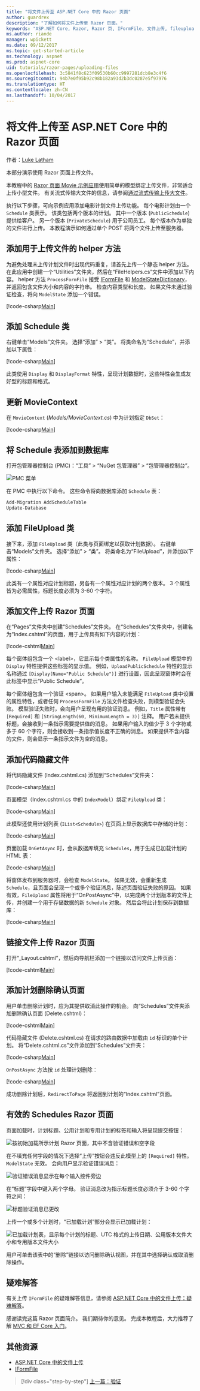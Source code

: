 ```yaml
---
title: "将文件上传至 ASP.NET Core 中的 Razor 页面"
author: guardrex
description: "了解如何将文件上传至 Razor 页面。"
keywords: "ASP.NET Core, Razor, Razor 页, IFormFile, 文件上传, fileupload"
ms.author: riande
manager: wpickett
ms.date: 09/12/2017
ms.topic: get-started-article
ms.technology: aspnet
ms.prod: aspnet-core
uid: tutorials/razor-pages/uploading-files
ms.openlocfilehash: 3c5841f8c623f09530b60cc9997281dcb8e3c4f6
ms.sourcegitcommit: 94b7e0f95b92c98b182a93d2b3dc0287e5f97976
ms.translationtype: HT
ms.contentlocale: zh-CN
ms.lasthandoff: 10/04/2017
---
```

# <a name="uploading-files-to-a-razor-page-in-aspnet-core"></a>将文件上传至 ASP.NET Core 中的 Razor 页面

作者：[Luke Latham](https://github.com/guardrex)

本部分演示使用 Razor 页面上传文件。

本教程中的 [Razor 页面 Movie 示例应用](https://github.com/aspnet/Docs/tree/master/aspnetcore/tutorials/razor-pages/razor-pages-start/sample/RazorPagesMovie)使用简单的模型绑定上传文件，非常适合上传小型文件。 有关流式传输大文件的信息，请参阅[通过流式传输上传大文件](xref:mvc/models/file-uploads#uploading-large-files-with-streaming)。

执行以下步骤，可向示例应用添加电影计划文件上传功能。 每个电影计划由一个 `Schedule` 类表示。 该类包括两个版本的计划。 其中一个版本 (`PublicSchedule`) 提供给客户。 另一个版本 (`PrivateSchedule`) 用于公司员工。 每个版本作为单独的文件进行上传。 本教程演示如何通过单个 POST 将两个文件上传至服务器。

## <a name="add-a-helper-method-to-upload-files"></a>添加用于上传文件的 helper 方法

为避免处理未上传计划文件时出现代码重复，请首先上传一个静态 helper 方法。 在此应用中创建一个“Utilities”文件夹，然后在“FileHelpers.cs”文件中添加以下内容。 helper 方法 `ProcessFormFile` 接受 [IFormFile](/dotnet/api/microsoft.aspnetcore.http.iformfile) 和 [ModelStateDictionary](/api/microsoft.aspnetcore.mvc.modelbinding.modelstatedictionary)，并返回包含文件大小和内容的字符串。 检查内容类型和长度。 如果文件未通过验证检查，将向 `ModelState` 添加一个错误。

[!code-csharp[Main](razor-pages-start/sample/RazorPagesMovie/Utilities/FileHelpers.cs)]

## <a name="add-the-schedule-class"></a>添加 Schedule 类

右键单击“Models”文件夹。 选择“添加” > “类”。 将类命名为“Schedule”，并添加以下属性：

[!code-csharp[Main](razor-pages-start/sample/RazorPagesMovie/Models/Schedule.cs)]

此类使用 `Display` 和 `DisplayFormat` 特性，呈现计划数据时，这些特性会生成友好型的标题和格式。

## <a name="update-the-moviecontext"></a>更新 MovieContext

在 `MovieContext` (*Models/MovieContext.cs*) 中为计划指定 `DbSet`：

[!code-csharp[Main](razor-pages-start/sample/RazorPagesMovie/Models/MovieContext.cs?highlight=13)]

## <a name="add-the-schedule-table-to-the-database"></a>将 Schedule 表添加到数据库

打开包管理器控制台 (PMC)：“工具” > “NuGet 包管理器” > “包管理器控制台”。

![PMC 菜单](../first-mvc-app/adding-model/_static/pmc.png)

在 PMC 中执行以下命令。 这些命令将向数据库添加 `Schedule` 表：

```powershell
Add-Migration AddScheduleTable
Update-Database
```

## <a name="add-a-fileupload-class"></a>添加 FileUpload 类

接下来，添加 `FileUpload` 类（此类与页面绑定以获取计划数据）。 右键单击“Models”文件夹。 选择“添加” > “类”。 将类命名为“FileUpload”，并添加以下属性：

[!code-csharp[Main](razor-pages-start/sample/RazorPagesMovie/Models/FileUpload.cs)]

此类有一个属性对应计划标题，另各有一个属性对应计划的两个版本。 3 个属性皆为必需属性，标题长度必须为 3-60 个字符。

## <a name="add-a-file-upload-razor-page"></a>添加文件上传 Razor 页面

在“Pages”文件夹中创建“Schedules”文件夹。 在“Schedules”文件夹中，创建名为“Index.cshtml”的页面，用于上传具有如下内容的计划：

[!code-cshtml[Main](razor-pages-start/sample/RazorPagesMovie/Pages/Schedules/Index.cshtml)]

每个窗体组包含一个 \<label>，它显示每个类属性的名称。 `FileUpload` 模型中的 `Display` 特性提供这些标签的显示值。 例如，`UploadPublicSchedule` 特性的显示名称通过 `[Display(Name="Public Schedule")]` 进行设置，因此呈现窗体时会在此标签中显示“Public Schedule”。

每个窗体组包含一个验证 \<span>。 如果用户输入未能满足 `FileUpload` 类中设置的属性特性，或者任何 `ProcessFormFile` 方法文件检查失败，则模型验证会失败。 模型验证失败时，会向用户呈现有用的验证消息。 例如，`Title` 属性带有 `[Required]` 和 `[StringLength(60, MinimumLength = 3)]` 注释。 用户若未提供标题，会接收到一条指示需要提供值的消息。 如果用户输入的值少于 3 个字符或多于 60 个字符，则会接收到一条指示值长度不正确的消息。 如果提供不含内容的文件，则会显示一条指示文件为空的消息。

## <a name="add-the-code-behind-file"></a>添加代码隐藏文件

将代码隐藏文件 (Index.cshtml.cs) 添加到“Schedules”文件夹：

[!code-csharp[Main](razor-pages-start/sample/RazorPagesMovie/Pages/Schedules/Index.cshtml.cs)]

页面模型（Index.cshtml.cs 中的 `IndexModel`）绑定 `FileUpload` 类：

[!code-csharp[Main](razor-pages-start/snapshot_sample/RazorPagesMovie/Pages/Schedules/Index.cshtml.cs?name=snippet1)]

此模型还使用计划列表 (`IList<Schedule>`) 在页面上显示数据库中存储的计划：

[!code-csharp[Main](razor-pages-start/snapshot_sample/RazorPagesMovie/Pages/Schedules/Index.cshtml.cs?name=snippet2)]

页面加载 `OnGetAsync` 时，会从数据库填充 `Schedules`，用于生成已加载计划的 HTML 表：

[!code-csharp[Main](razor-pages-start/snapshot_sample/RazorPagesMovie/Pages/Schedules/Index.cshtml.cs?name=snippet3)]

将窗体发布到服务器时，会检查 `ModelState`。 如果无效，会重新生成 `Schedule`，且页面会呈现一个或多个验证消息，陈述页面验证失败的原因。 如果有效，`FileUpload` 属性将用于“OnPostAsync”中，以完成两个计划版本的文件上传，并创建一个用于存储数据的新 `Schedule` 对象。 然后会将此计划保存到数据库：

[!code-csharp[Main](razor-pages-start/snapshot_sample/RazorPagesMovie/Pages/Schedules/Index.cshtml.cs?name=snippet4)]

## <a name="link-the-file-upload-razor-page"></a>链接文件上传 Razor 页面

打开“_Layout.cshtml”，然后向导航栏添加一个链接以访问文件上传页面：

[!code-cshtml[Main](razor-pages-start/sample/RazorPagesMovie/Pages/_Layout.cshtml?range=31-38&highlight=4)]

## <a name="add-a-page-to-confirm-schedule-deletion"></a>添加计划删除确认页面

用户单击删除计划时，应为其提供取消此操作的机会。 向“Schedules”文件夹添加删除确认页面 (Delete.cshtml)：

[!code-cshtml[Main](razor-pages-start/sample/RazorPagesMovie/Pages/Schedules/Delete.cshtml)]

代码隐藏文件 (Delete.cshtml.cs) 在请求的路由数据中加载由 `id` 标识的单个计划。 将“Delete.cshtml.cs”文件添加到“Schedules”文件夹：

[!code-csharp[Main](razor-pages-start/sample/RazorPagesMovie/Pages/Schedules/Delete.cshtml.cs)]

`OnPostAsync` 方法按 `id` 处理计划删除：

[!code-csharp[Main](razor-pages-start/snapshot_sample/RazorPagesMovie/Pages/Schedules/Delete.cshtml.cs?name=snippet1&highlight=8,12-13)]

成功删除计划后，`RedirectToPage` 将返回到计划的“Index.cshtml”页面。

## <a name="the-working-schedules-razor-page"></a>有效的 Schedules Razor 页面

页面加载时，计划标题、公用计划和专用计划的标签和输入将呈现提交按钮：

![按初始加载所示计划 Razor 页面，其中不含验证错误和空字段](uploading-files/_static/browser1.png)

在不填充任何字段的情况下选择“上传”按钮会违反此模型上的 `[Required]` 特性。 `ModelState` 无效。 会向用户显示验证错误消息：

![验证错误消息显示在每个输入控件旁边](uploading-files/_static/browser2.png)

在“标题”字段中键入两个字母。 验证消息改为指示标题长度必须介于 3-60 个字符之间：

![标题验证消息已更改](uploading-files/_static/browser3.png)

上传一个或多个计划时，“已加载计划”部分会显示已加载计划：

![已加载计划表，显示每个计划的标题、UTC 格式的上传日期、公用版本文件大小和专用版本文件大小](uploading-files/_static/browser4.png)

用户可单击该表中的“删除”链接以访问删除确认视图，并在其中选择确认或取消删除操作。

## <a name="troubleshooting"></a>疑难解答

有关上传 `IFormFile` 的疑难解答信息，请参阅 [ASP.NET Core 中的文件上传：疑难解答](xref:mvc/models/file-uploads#troubleshooting)。

感谢读完这篇 Razor 页面简介。 我们期待你的意见。 完成本教程后，大力推荐了解 [MVC 和 EF Core 入门](xref:data/ef-mvc/intro)。

## <a name="additional-resources"></a>其他资源

* [ASP.NET Core 中的文件上传](xref:mvc/models/file-uploads)
* [IFormFile](/dotnet/api/microsoft.aspnetcore.http.iformfile)

>[!div class="step-by-step"]
[上一篇：验证](xref:tutorials/razor-pages/validation)
